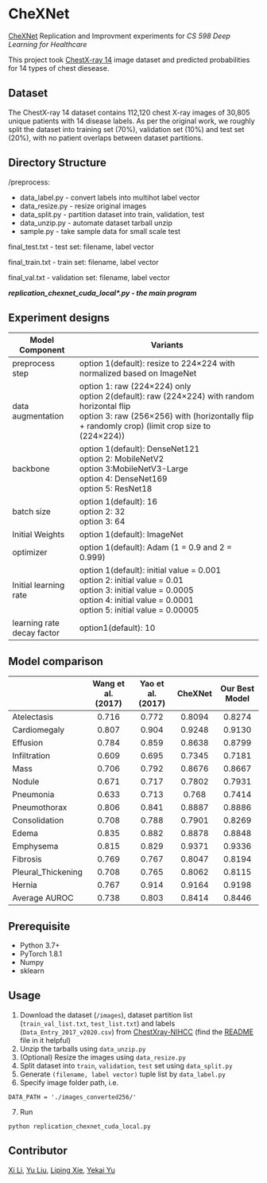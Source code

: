 # CheXNet
[CheXNet](https://stanfordmlgroup.github.io/projects/chexnet/) Replication and Improvment experiments for *CS 598 Deep Learning for Healthcare*

This project took [ChestX-ray 14](https://openaccess.thecvf.com/content_cvpr_2017/papers/Wang_ChestX-ray8_Hospital-Scale_Chest_CVPR_2017_paper.pdf) image dataset and predicted probabilities for 14 types of chest diesease.

## Dataset
The ChestX-ray 14 dataset contains 112,120 chest X-ray images of 30,805 unique patients with 14 disease labels. As per the original work, we roughly split the dataset into training set (70%), validation set (10%) and test set (20%), with no patient overlaps between dataset partitions. 

## Directory Structure
/preprocess:
  - data_label.py - convert labels into multihot label vector
  - data_resize.py - resize original images
  - data_split.py - partition dataset into train, validation, test
  - data_unzip.py - automate dataset tarball unzip
  - <span>sample.py</span> - take sample data for small scale test

final_test.txt - test set: filename, label vector

final_train.txt - train set: filename, label vector

final_val.txt - validation set: filename, label vector

***replication_chexnet_cuda_local\*.py - the main program***

## Experiment designs

Model Component | Variants
---|---
preprocess step | option 1(default): resize to 224×224 with normalized based on ImageNet
data augmentation | option 1: raw (224×224) only<br>option 2(default): raw (224×224) with random horizontal flip<br>option 3: raw (256×256) with (horizontally flip + randomly crop) (limit crop size to (224×224))
backbone | option 1(default): DenseNet121<br>option 2: MobileNetV2<br>option 3:MobileNetV3-Large<br>option 4: DenseNet169<br>option 5: ResNet18<br>
batch size | option 1(default): 16<br>option 2: 32<br>option 3: 64<br>
Initial Weights | option 1(default): ImageNet
optimizer | option 1(default): Adam (1 = 0.9 and 2 = 0.999)
Initial learning rate | option 1(default): initial value =  0.001<br>option 2: initial value = 0.01<br>option 3: initial value = 0.0005<br>option 4: initial value = 0.0001<br>option 5: initial value = 0.00005<br>
learning rate<br>decay factor | option1(default): 10



## Model comparison
| | Wang et al. (2017) | Yao et al. (2017) | CheXNet | Our Best Model |
|---|:---:|:---:|:---:|:---:|
Atelectasis	| 0.716 |	0.772	| 0.8094 |	0.8274
Cardiomegaly |	0.807 |	0.904 |	0.9248 |	0.9130
Effusion |	0.784 |	0.859 |	0.8638 |	0.8799
Infiltration |	0.609 |	0.695 |	0.7345 |	0.7181
Mass |	0.706 |	0.792 |	0.8676 |	0.8667
Nodule |	0.671 |	0.717 |	0.7802	| 0.7931
Pneumonia |	0.633 |	0.713 |	0.768 |	0.7414
Pneumothorax |	0.806 |	0.841 |	0.8887 |	0.8886
Consolidation |	0.708 |	0.788 |	0.7901 |	0.8269
Edema |	0.835 |	0.882 |	0.8878 |	0.8848
Emphysema |	0.815 |	0.829 |	0.9371 |	0.9336
Fibrosis |	0.769 |	0.767 |	0.8047 |	0.8194
Pleural_Thickening |	0.708 |	0.765 |	0.8062 |	0.8115
Hernia |	0.767 |	0.914 |	0.9164 |	0.9198
Average AUROC |	0.738 |	0.803 |	0.8414 |	0.8446
## Prerequisite
- Python 3.7+
- PyTorch 1.8.1
- Numpy
- sklearn

## Usage
1. Download the dataset (`/images`), dataset partition list (`train_val_list.txt`, `test_list.txt`) and labels (`Data_Entry_2017_v2020.csv`) from [ChestXray-NIHCC](https://nihcc.app.box.com/v/ChestXray-NIHCC) (find the [README](https://nihcc.app.box.com/v/ChestXray-NIHCC/file/220660789610) file in it helpful)
2. Unzip the tarballs using `data_unzip.py`
3. (Optional) Resize the images using `data_resize.py`
4. Split dataset into `train`, `validation`, `test` set using `data_split.py`
5. Generate `(filename, label vector)` tuple list by `data_label.py`
6. Specify image folder path, i.e.
```
DATA_PATH = './images_converted256/'
```
7. Run
```
python replication_chexnet_cuda_local.py
```
## Contributor
[Xi Li](https://github.com/lulucikyo), [Yu Liu](https://github.com/lytinahome), [Liping Xie](https://github.com/lipingxie), [Yekai Yu](https://github.com/Yekai-Yu)



